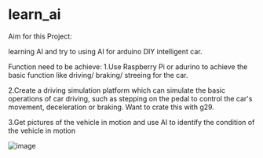 # learn_ai

Aim for this Project:

learning AI and try to using AI for arduino DIY intelligent car.

Function need to be achieve:
1.Use Raspberry Pi or adurino to achieve the basic function like driving/ braking/ streeing for the car. 

2.Create a driving simulation platform which can simulate the basic operations of car driving, such as stepping on the pedal to control the car's movement, deceleration or braking. Want to crate this with g29.

3.Get pictures of the vehicle in motion and use AI to identify the condition of the vehicle in motion


![image](https://user-images.githubusercontent.com/22028592/178777789-2a53cf2e-677f-462b-b44d-36bc1af5a0d1.png)


